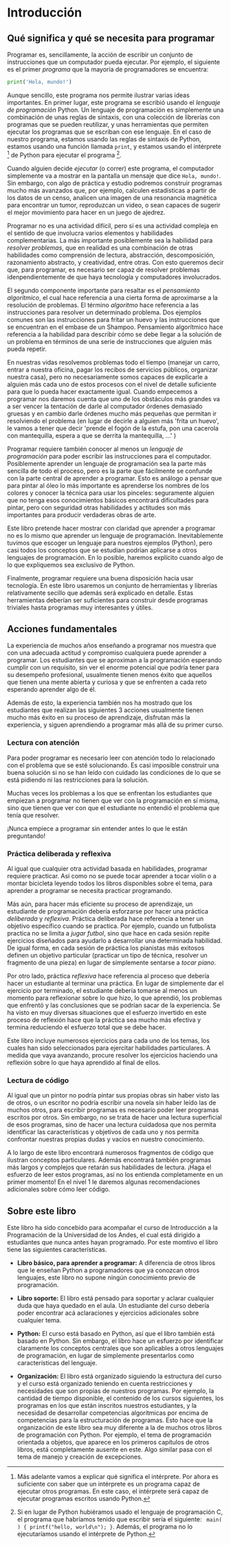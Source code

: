 # Introducción


## Qué significa y qué se necesita para programar

Programar es, sencillamente, la acción de escribir un conjunto de instrucciones que un computador pueda ejecutar. Por ejemplo, el siguiente es el primer *programa* que la mayoría de programadores se encuentra:

```python
print('Hola, mundo!')
```

Aunque sencillo, este programa nos permite ilustrar varias ideas importantes. En primer lugar, este programa se escribió usando el *lenguaje de programación* Python. Un lenguaje de programación es simplemente una combinación de unas reglas de sintaxis, con una colección de librerías con programas que se pueden reutilizar, y unas herramientas que permiten ejecutar los programas que se escriban con ese lenguaje. En el caso de nuestro programa, estamos usando las reglas de sintaxis de Python, estamos usando una función llamada ```print```, y estamos usando el intérprete [^interprete] de Python para ejecutar el programa [^c].

[^interprete]: Más adelante vamos a explicar qué significa el intérprete. Por ahora es suficiente con saber que un intérprete es un programa capaz de ejecutar otros programas. En este caso, el intérprete será capaz de ejecutar programas escritos usando Python.

[^c]: Si en lugar de Python hubiéramos usado el lenguaje de programación C, el programa que habríamos tenido que escribir sería el siguiente: ``` main( ) { printf("hello, world\n"); }```. Además, el programa no lo ejecutaríamos usando el intérprete de Python.


Cuando alguien decide *ejecutar* (o correr) este programa, el computador simplemente va a mostrar en la pantalla un mensaje que dice ```Hola, mundo!```. Sin embargo, con algo de práctica y estudio podremos construir programas mucho más avanzados que, por ejemplo, calculen estadísticas a partir de los datos de un censo, analicen una imagen de una resonancia magnética para encontrar un tumor, reproduzcan un video, o sean capaces de sugerir el mejor movimiento para hacer en un juego de ajedrez.


Programar no es una actividad difícil, pero sí es una actividad compleja en el sentido de que involucra varios elementos y habilidades complementarias. La más importante posiblemente sea la habilidad para *resolver problemas*, que en realidad es una combinación de otras habilidades como comprensión de lectura, abstracción, descomposición, razonamiento abstracto, y creatividad, entre otras. Con esto queremos decir que, para programar, es necesario ser capaz de resolver problemas idenpendientemente de que haya tecnología y computadores involucrados.

El segundo componente importante para resaltar es el *pensamiento algorítmico*, el cual hace referencia a una cierta forma de aproximarse a la resolución de problemas. El término *algoritmo* hace referencia a las instrucciones para resolver un determinado problema. Dos ejemplos comunes son las instrucciones para fritar un huevo y las instrucciones que se encuentran en el embase de un Shampoo. Pensamiento algorítmico hace referencia a la habilidad para describir cómo se debe llegar a la solución de un problema en términos de una serie de instrucciones que alguien más pueda repetir. 

En nuestras vidas resolvemos problemas todo el tiempo (manejar un carro, entrar a nuestra oficina, pagar los recibos de servicios públicos, organizar nuestra casa), pero no necesariamente somos capaces de explicarle a alguien más cada uno de estos procesos con el nivel de detalle suficiente para que lo pueda hacer exactamente igual. Cuando empecemos a programar nos daremos cuenta que uno de los obstáculos más grandes va a ser vencer la tentación de darle al computador órdenes demasiado gruesas y en cambio darle órdenes mucho más pequeñas que permitan ir resolviendo el problema (en lugar de decirle a alguien más 'frita un huevo', le vamos a tener que decir 'prende el fogón de la estufa, pon una cacerola con mantequilla, espera a que se derrita la mantequilla, ...' )

Programar requiere también conocer al menos un *lenguaje de programación* para poder escribir las instrucciones para el computador. Posiblemente aprender un lenguaje de programación sea la parte más sencilla de todo el proceso, pero es la parte que fácilmente se confunde con la parte central de aprender a programar. Esto es análogo a pensar que para pintar al óleo lo más importante es aprenderse los nombres de los colores y conocer la técnica para usar los pinceles: seguramente alguien que no tenga esos conocimientos básicos encontrará dificultades para pintar, pero con seguridad otras habilidades y actitudes son más importantes para producir verdaderas obras de arte.

Este libro pretende hacer mostrar con claridad que aprender a programar no es lo mismo que aprender un lenguaje de programación. Inevitablemente tuvimos que escoger un lenguaje para nuestros ejemplos (Python), pero casi todos los conceptos que se estudian podrían aplicarse a otros lenguajes de programación. En lo posible, haremos explícito cuando algo de lo que expliquemos sea exclusivo de Python.

Finalmente, programar requiere una buena disposición hacia usar tecnología. En este libro usaremos un conjunto de herramientas y librerías relativamente secillo que además será explicado en detalle. Estas herramientas deberían ser suficientes para construir desde programas triviales hasta programas muy interesantes y útiles.


## Acciones fundamentales

La experiencia de muchos años enseñando a programar nos muestra que con una adecuada actitud y compromiso cualquiera  puede aprender a programar. Los estudiantes que se aproximan a la programación esperando cumplir con un requisito, sin ver el enorme potencial que podría tener para su desempeño profesional, usualmente tienen menos éxito que aquellos que tienen una mente abierta y curiosa y que se enfrenten a cada reto esperando aprender algo de él.

Además de esto, la experiencia también nos ha mostrado que los estudiantes que realizan las siguientes 3 acciones usualmente tienen mucho más éxito en su proceso de aprendizaje, disfrutan más la experiencia, y siguen aprendiendo a programar más allá de su primer curso.


### Lectura con atención

Para poder programar es necesario leer con atención todo lo relacionado con el problema que se esté solucionando. Es casi imposible construir una buena solución si no se han leído con cuidado las condiciones de lo que se está pidiendo ni las restricciones para la solución.

Muchas veces los problemas a los que se enfrentan los estudiantes que empiezan a programar no tienen que ver con la programación en sí misma, sino que tienen que ver con que el estudiante no entendió el problema que tenía que resolver.

¡Nunca empiece a programar sin entender antes lo que le están preguntando!


### Práctica deliberada y reflexiva

Al igual que cualquier otra actividad basada en habilidades, programar requiere practicar. Así como no se puede tocar aprender a tocar violín o a montar bicicleta leyendo todos los libros disponibles sobre el tema, para aprender a programar se necesita practicar programando.

Más aún, para hacer más eficiente su proceso de aprendizaje, un estudiante de programación debería esforzarse por hacer una práctica *deliberada* y *reflexiva*. Práctica deliberada hace referencia a tener un objetivo específico cuando se practica. Por ejemplo, cuando un futbolista practica no se limita a *jugar futbol*, sino que hace en cada sesión repite ejercicios diseñados para ayudarlo a desarrollar una determinada habilidad. De igual forma, en cada sesión de práctica los pianistas más exitosos definen un objetivo particular (practicar un tipo de técnica, resolver un fragmento de una pieza) en lugar de simplemente sentarse a *tocar piano*.

Por otro lado, práctica *reflexiva* hace referencia al proceso que debería hacer un estudiante al terminar una práctica. En lugar de simplemente dar el ejercicio por terminado, el estudiante debería tomarse al menos un momento para reflexionar sobre lo que hizo, lo que aprendió, los problemas que enfrentó y las conclusiones que se podrían sacar de la experiencia. Se ha visto en muy diversas situaciones que el esfuerzo invertido en este proceso de reflexión hace que la práctica sea mucho más efectiva y termina reduciendo el esfuerzo total que se debe hacer.

Este libro incluye numerosos ejercicios para cada uno de los temas, los cuales han sido seleccionados para ejercitar habilidades particulares. A medida que vaya avanzando, procure resolver los ejercicios haciendo una reflexión sobre lo que haya aprendido al final de ellos.

### Lectura de código

Al igual que un pintor no podría pintar sus propias obras sin haber visto las de otros, o un escritor no podría escribir una novela sin haber leído las de muchos otros, para escribir programas es necesario poder leer programas escritos por otros. Sin embargo, no se trata de hacer una lectura superficial de esos programas, sino de hacer una lectura cuidadosa que nos permita identificar las características y objetivos de cada uno y nos permita confrontar nuestras propias dudas y vacíos en nuestro conocimiento.

A lo largo de este libro encontrará numerosos fragmentos de código que ilustran conceptos particulares. Además encontrará también programas más largos y complejos que retarán sus habilidades de lectura. ¡Haga el esfuerzo de leer estos programas, así no los entienda completamente en un primer momento! En el nivel 1 le daremos algunas recomendaciones adicionales sobre cómo leer código.

## Sobre este libro

Este libro ha sido concebido para acompañar el curso de Introducción a la Programación de la Universidad de los Andes, el cual está dirigido a estudiantes que nunca antes hayan programado. Por este momtivo el libro tiene las siguientes características.

* **Libro básico, para aprender a programar:** A diferencia de otros libros que le enseñan Python a programadores que ya conozcan otros lenguajes, este libro no supone ningún conocimiento previo de programación.

* **Libro soporte:** El libro está pensado para soportar y aclarar cualquier duda que haya quedado en el aula. Un estudiante del curso debería poder encontrar acá aclaraciones y ejercicios adicionales sobre cualquier tema.

* **Python:** El curso está basado en Python, así que el libro también está basado en Python. Sin embargo, el libro hace un esfuerzo por identificar claramente los conceptos centrales que son aplicables a otros lenguajes de programación, en lugar de simplemente presentarlos como características del lenguaje.

* **Organización:** El libro está organizado siguiendo la estructura del curso y el curso está organizado teniendo en cuenta restricciones y necesidades que son propias de nuestros programas. Por ejemplo, la cantidad de tiempo disponible, el contenido de los cursos siguientes, los programas en los que están inscritos nuestros estudiantes, y la necesidad de desarrollar competencias algorítmicas por encima de competencias para la estructuración de programas. Esto hace que la organización de este libro sea muy diferente a la de muchos otros libros de programación con Python. Por ejemplo, el tema de programación orientada a objetos, que aparece en los primeros capítulos de otros libros, está completamente ausente en este. Algo similar pasa con el tema de manejo y creación de excepciones.




